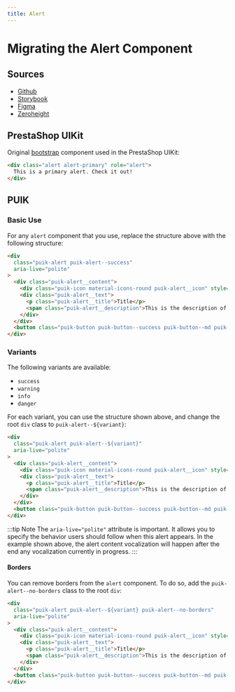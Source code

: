 ```yaml
---
title: Alert
---
```


# Migrating the Alert Component

## Sources

- [Github](https://github.com/PrestaShopCorp/puik/tree/main/packages/components/alert)
- [Storybook](https://uikit.prestashop.com/?path=/story/components-alert--default)
- [Figma](https://www.figma.com/file/CUc5n1r2UIH30Tqec5DOvN/PrestaShop-Design-Kit?node-id=3633-19061&t=u3AkIIfijk9Lr8dE-0)
- [Zeroheight](https://zeroheight.com/47c0ab1be/p/818e69-alert-banner/b/28d7f7)

## PrestaShop UIKit

Original [bootstrap](https://getbootstrap.com/docs/4.0/components/alerts/) component used in the PrestaShop UIKit:

```html
<div class="alert alert-primary" role="alert">
  This is a primary alert. Check it out!
</div>
```

## PUIK

### Basic Use

For any `alert` component that you use, replace the structure above with the following structure:

```html
<div
  class="puik-alert puik-alert--success"
  aria-live="polite"
>
  <div class="puik-alert__content">
    <div class="puik-icon material-icons-round puik-alert__icon" style="font-size: 1.25rem;">check_circle</div>
    <div class="puik-alert__text">
      <p class="puik-alert__title">Title</p>
      <span class="puik-alert__description">This is the description of the success alert.</span>
    </div>
  </div>
  <button class="puik-button puik-button--success puik-button--md puik-alert__button">Button</button>
</div>
```

### Variants

The following variants are available:
  - `success`
  - `warning`
  - `info`
  - `danger`

For each variant, you can use the structure shown above, and change the root `div` class to `puik-alert--${variant}`:

```html
<div
  class="puik-alert puik-alert--${variant}"
  aria-live="polite"
>
  <div class="puik-alert__content">
    <div class="puik-icon material-icons-round puik-alert__icon" style="font-size: 1.25rem;">check_circle</div>
    <div class="puik-alert__text">
      <p class="puik-alert__title">Title</p>
      <span class="puik-alert__description">This is the description of the success alert.</span>
    </div>
  </div>
  <button class="puik-button puik-button--success puik-button--md puik-alert__button">Button</button>
</div>
```

:::tip Note
The `aria-live="polite"` attribute is important. It allows you to specify the behavior users should follow when this alert appears. In the example shown above, the alert content vocalization will happen after the end any vocalization currently in progress.
:::

#### Borders

You can remove borders from the `alert` component. To do so, add the `puik-alert--no-borders` class to the root `div`: 

```html
<div
  class="puik-alert puik-alert--${variant} puik-alert--no-borders"
  aria-live="polite"
>
  <div class="puik-alert__content">
    <div class="puik-icon material-icons-round puik-alert__icon" style="font-size: 1.25rem;">check_circle</div>
    <div class="puik-alert__text">
      <p class="puik-alert__title">Title</p>
      <span class="puik-alert__description">This is the description of the ${variant} alert.</span>
    </div>
  </div>
  <button class="puik-button puik-button--success puik-button--md puik-alert__button">Button</button>
</div>
```
